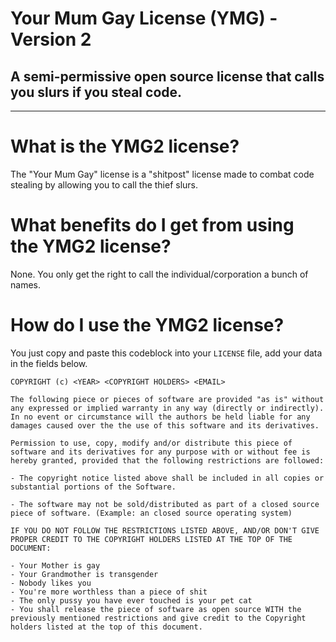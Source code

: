# Your Mum Gay License (YMG) - Version 2
## A semi-permissive open source license that calls you slurs if you steal code.
---

# What is the YMG2 license?
The "Your Mum Gay" license is a "shitpost" license made to combat code stealing by allowing you to call the thief slurs.

# What benefits do I get from using the YMG2 license?

None. You only get the right to call the individual/corporation a bunch of names.

# How do I use the YMG2 license?

You just copy and paste this codeblock into your `LICENSE` file, add your data in the fields below.
```
COPYRIGHT (c) <YEAR> <COPYRIGHT HOLDERS> <EMAIL>

The following piece or pieces of software are provided "as is" without any expressed or implied warranty in any way (directly or indirectly). In no event or circumstance will the authors be held liable for any damages caused over the the use of this software and its derivatives.

Permission to use, copy, modify and/or distribute this piece of software and its derivatives for any purpose with or without fee is hereby granted, provided that the following restrictions are followed:

- The copyright notice listed above shall be included in all copies or substantial portions of the Software.

- The software may not be sold/distributed as part of a closed source piece of software. (Example: an closed source operating system)

IF YOU DO NOT FOLLOW THE RESTRICTIONS LISTED ABOVE, AND/OR DON'T GIVE PROPER CREDIT TO THE COPYRIGHT HOLDERS LISTED AT THE TOP OF THE DOCUMENT:

- Your Mother is gay
- Your Grandmother is transgender
- Nobody likes you
- You're more worthless than a piece of shit
- The only pussy you have ever touched is your pet cat
- You shall release the piece of software as open source WITH the previously mentioned restrictions and give credit to the Copyright holders listed at the top of this document.
```